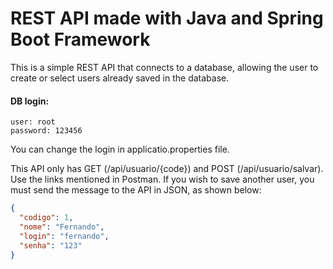 # REST API made with Java and Spring Boot Framework

This is a simple REST API that connects to a database, allowing the user to create or select users already saved in the database. 

#### DB login:
~~~
user: root
password: 123456
~~~
You can change the login in applicatio.properties file.

This API only has GET (/api/usuario/{code}) and POST (/api/usuario/salvar). Use the links mentioned in Postman. If you wish to save another user, you must send the message to the API in JSON, as shown below:

~~~json
{
  "codigo": 1,
  "nome": "Fernando",
  "login": "fernando",
  "senha": "123"
}
~~~
